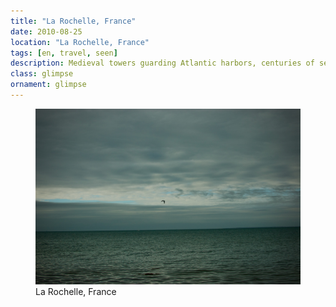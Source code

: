 ```yaml
---
title: "La Rochelle, France"
date: 2010-08-25
location: "La Rochelle, France"
tags: [en, travel, seen]
description: Medieval towers guarding Atlantic harbors, centuries of seafaring.
class: glimpse
ornament: glimpse
---
```


<figure>
  <img src="/assets/img/2010-08-25-la-rochelle-france.jpeg" alt="La Rochelle, France">
  <figcaption>La Rochelle, France</figcaption>
</figure>
